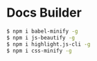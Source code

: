 # Docs Builder

```bash
$ npm i babel-minify -g
$ npm i js-beautify -g
$ npm i highlight.js-cli -g
$ npm i css-minify -g
```
